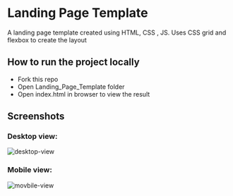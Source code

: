# Landing Page Template
A landing page template created using HTML, CSS , JS. Uses CSS grid and flexbox to create the layout

## How to run the project locally
- Fork this repo
- Open Landing_Page_Template folder
- Open index.html in browser to view the result

## Screenshots

### Desktop view:
![desktop-view](https://drive.google.com/file/d/1WM7qB4b1ojpvWz56LEOpI12L5fJ5ZfAP/view?usp=sharing)

### Mobile view:
![movbile-view](https://drive.google.com/file/d/1Lo8w3HL_v1Xa7QzPCbicaCPBCkVK5YSh/view?usp=sharing)